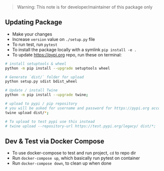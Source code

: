 > Warning: This note is for developer/maintainer of this package only

## Updating Package

- Make your changes
- Increase `version` value on `./setup.py` file
- To run test, run `pytest`
- To install the package locally with a symlink `pip install -e .`
- To update https://pypi.org repo, run these on terminal:
```bash
# install setuptools & wheel
python -m pip install --upgrade setuptools wheel

# Generate `dist/` folder for upload
python setup.py sdist bdist_wheel

# Update / install Twine
python -m pip install --upgrade twine;

# upload to pypi / pip repository
# you will be asked for username and password for https://pypi.org account
twine upload dist/*;

# To upload to test pypi use this instead
# twine upload --repository-url https://test.pypi.org/legacy/ dist/*;
```

## Dev & Test via Docker Compose

- To use docker-compose to test and run project, `cd` to repo dir
- Run `docker-compose up`, which basically run pytest on container
- Run `docker-compose down`, to clean up when done